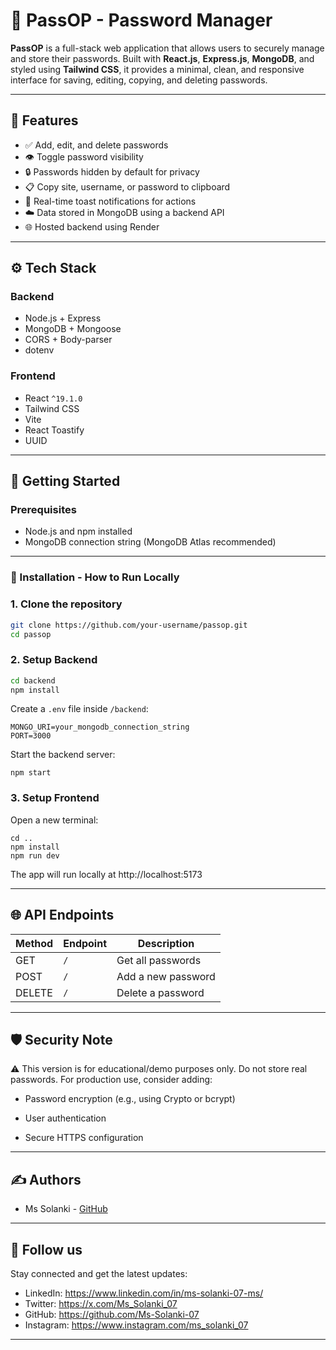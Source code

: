 # 🔐 PassOP - Password Manager

**PassOP** is a full-stack web application that allows users to securely manage and store their passwords. Built with **React.js**, **Express.js**, **MongoDB**, and styled using **Tailwind CSS**, it provides a minimal, clean, and responsive interface for saving, editing, copying, and deleting passwords.

---

## 🧩 Features

- ✅ Add, edit, and delete passwords
- 👁 Toggle password visibility
- 🔒 Passwords hidden by default for privacy
- 📋 Copy site, username, or password to clipboard
- 🔔 Real-time toast notifications for actions
- ☁️ Data stored in MongoDB using a backend API
- 🌐 Hosted backend using Render



---

## ⚙️ Tech Stack

### Backend

- Node.js + Express
- MongoDB + Mongoose
- CORS + Body-parser
- dotenv

### Frontend

- React `^19.1.0`
- Tailwind CSS
- Vite
- React Toastify
- UUID

---

## 🚀 Getting Started

### Prerequisites

- Node.js and npm installed
- MongoDB connection string (MongoDB Atlas recommended)

---

### 🔧 Installation - How to Run Locally

### 1. Clone the repository

```bash
git clone https://github.com/your-username/passop.git
cd passop
```

### 2. Setup Backend
```bash 
cd backend
npm install
```
Create a ``.env`` file inside ``/backend``:
```
MONGO_URI=your_mongodb_connection_string
PORT=3000
```

Start the backend server:
```
npm start
```

### 3. Setup Frontend
Open a new terminal:
```
cd ..
npm install
npm run dev
```
The app will run locally at http://localhost:5173

---

## 🌐 API Endpoints
| Method | Endpoint | Description        |
| ------ | -------- | ------------------ |
| GET    | `/`      | Get all passwords  |
| POST   | `/`      | Add a new password |
| DELETE | `/`      | Delete a password  |
---
## 🛡 Security Note
⚠️ This version is for educational/demo purposes only.
Do not store real passwords.
For production use, consider adding:

- Password encryption (e.g., using Crypto or bcrypt)

- User authentication

- Secure HTTPS configuration

---
## ✍️ Authors <a name = "authors"></a>

- Ms Solanki - [GitHub](https://github.com/Ms-Solanki-07)

---
## 🎉 Follow us <a name = "follow-us"></a>
Stay connected and get the latest updates:
- LinkedIn: https://www.linkedin.com/in/ms-solanki-07-ms/
- Twitter: https://x.com/Ms_Solanki_07
- GitHub: https://github.com/Ms-Solanki-07
- Instagram: https://www.instagram.com/ms_solanki_07
---